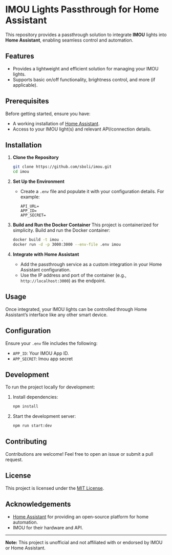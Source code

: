 # IMOU Lights Passthrough for Home Assistant

This repository provides a passthrough solution to integrate **IMOU** lights into **Home Assistant**, enabling seamless control and automation.

## Features

- Provides a lightweight and efficient solution for managing your IMOU lights.
- Supports basic on/off functionality, brightness control, and more (if applicable).

## Prerequisites

Before getting started, ensure you have:

- A working installation of [Home Assistant](https://www.home-assistant.io/).
- Access to your IMOU light(s) and relevant API/connection details.

## Installation

1. **Clone the Repository**

   ```bash
   git clone https://github.com/sboli/imou.git
   cd imou
   ```

2. **Set Up the Environment**

   - Create a `.env` file and populate it with your configuration details. For example:

     ```env
     API_URL=
     APP_ID=
     APP_SECRET=
     ```

3. **Build and Run the Docker Container**
   This project is containerized for simplicity. Build and run the Docker container:

   ```bash
   docker build -t imou .
   docker run -d -p 3000:3000 --env-file .env imou
   ```

4. **Integrate with Home Assistant**
   - Add the passthrough service as a custom integration in your Home Assistant configuration.
   - Use the IP address and port of the container (e.g., `http://localhost:3000`) as the endpoint.

## Usage

Once integrated, your IMOU lights can be controlled through Home Assistant’s interface like any other smart device.

## Configuration

Ensure your `.env` file includes the following:

- `APP_ID`: Your IMOU App ID.
- `APP_SECRET`: Imou app secret

## Development

To run the project locally for development:

1. Install dependencies:

   ```bash
   npm install
   ```

2. Start the development server:

   ```bash
   npm run start:dev
   ```

## Contributing

Contributions are welcome! Feel free to open an issue or submit a pull request.

## License

This project is licensed under the [MIT License](LICENSE).

## Acknowledgements

- [Home Assistant](https://www.home-assistant.io/) for providing an open-source platform for home automation.
- IMOU for their hardware and API.

---

**Note:** This project is unofficial and not affiliated with or endorsed by IMOU or Home Assistant.
